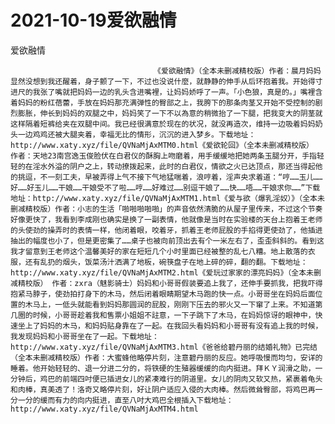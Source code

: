 # 2021-10-19爱欲融情



爱欲融情



                
									《爱欲融情》（全本未删减精校版）作者：晨月妈妈显然没想到我还醒着，身子颤了一下，不过也没说什麼，就静静的伸手从后环抱着我。开始得寸进尺的我张了嘴就把妈妈一边的乳头含进嘴裡，让妈妈娇呼了一声。「小色狼，真是的。」嘴裡含着妈妈的粉红蓓蕾，手放在妈妈那充满弹性的臀部之上，我胯下的那条肉茎又开始不受控制的剧烈膨胀，伸长到妈妈的双腿之中，妈妈笑了一下不以為意的稍微抬了一下腿，把我变大的阴茎就这样隔着短裤给夹在双腿中间。我已经很满意於现在的状况，就没再造次，维持一边吸着妈妈奶头一边鸡鸡还被大腿夹着，幸福无比的情形，沉沉的进入梦乡。下载地址：http://www.xaty.xyz/file/QVNaMjAxMTM0.html《爱欲轮回》（全本未删减精校版） 作者：天地23南宫逸玉俊脸伏在白君仪的酥胸上吻磨着，用手缓缓地把她两条玉腿分开，手指轻轻的在淫水外溢的阴户之上，转动撩拨起来，此时的白君仪，情欲之火已达顶点，那还当得起他的挑逗，不一刻工夫，早被弄得上气不接下气地猛喘着，浪哼着，淫声央求着道：“哼……玉儿……好……好玉儿……干娘……干娘受不了啦……哼……好难过……别逗干娘了……快……唔……干娘求你……”下载地址：http://www.xaty.xyz/file/QVNaMjAxMTM1.html《爱与欲（爆乳淫奴）》（全本未删减精校版）作者：小志的生活「啪啪啪啪啪」的声音依然清脆的从屋子里传来，不过这个节奏好像更快了，我看到李成刚也确实是换了一副表情，他就像是当时在实验楼的天台上抱着王老师的头使劲的操弄时的表情一样，他闭着眼，咬着牙，抓着王老师屁股的手掐得更使劲了，他插进抽出的幅度也小了，但是更密集了……桌子也被向前顶出去有个一米左右了，歪歪斜斜的。看到这我才留意到王老师这个温馨美好的家在短短几个小时里面已经被整的乱七八糟。地上散落的衣服，还有乱扔的烟头，饭菜汤汁洒满了地板，碗筷盘子在地上碎的碎，翻的翻。下载地址：http://www.xaty.xyz/file/QVNaMjAxMTM2.html《爱玩过家家的漂亮妈妈》（全本未删减精校版） 作者：zxra（魅影骑士）妈妈和小哥哥假装要追上我了，还伸手要抓我，把我吓得抱紧马脖子，使劲拍打身下的木马，然后闭着眼睛期望木马跑的快一点。小哥哥坐在妈妈后面位置的木马上，一低头就能看到妈妈那圆润的屁股，刚刚下压去的邪火又一下窜了上来。不知道第几圈的时候，小哥哥趁着我和售票小姐姐不註意，一下子跳下了木马，在妈妈惊讶的眼神中，快速坐上了妈妈的木马，和妈妈贴身靠在了一起。在我回头看妈妈和小哥哥有没有追上我的时候，我发现妈妈和小哥哥坐在了一起。下载地址：http://www.xaty.xyz/file/QVNaMjAxMTM3.html《爸爸给碧丹丽的结婚礼物》已完结（全本未删减精校版）作者：大蜜蜂他略停片刻，注意碧丹丽的反应。她呼吸慢而均匀，安详的睡着。他开始轻轻的、退一分进二分的，将铁硬的生殖器缓缓的向内挺进。拜ＫＹ润滑之助，一分钟后，鸡巴的前端四吋便已插进女儿的紧凑难行的阴道里。女儿的阴肉又软又热，紧裹着龟头和肉棒，真美透了！洛奇又略停片刻，好让阴户适应入侵的大肉棒。然后微耸臀部，将鸡巴再一分一分的缓而有力的向内挺进，直至八吋大鸡巴全根插入下载地址：http://www.xaty.xyz/file/QVNaMjAxMTM4.html


